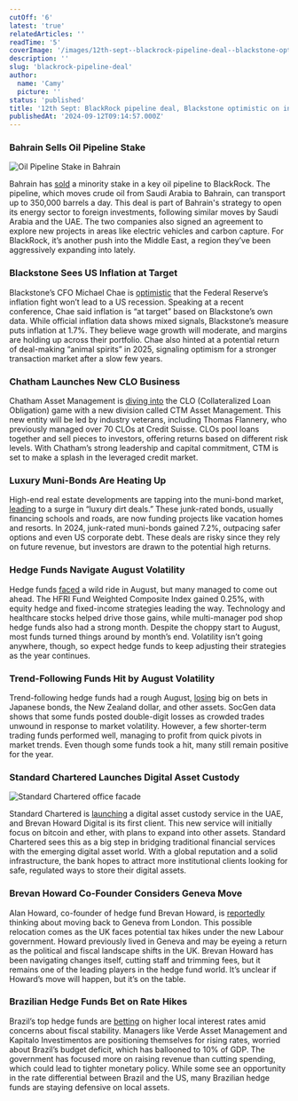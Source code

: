 ```yaml
---
cutOff: '6'
latest: 'true'
relatedArticles: ''
readTime: '5'
coverImage: '/images/12th-sept--blackrock-pipeline-deal--blackstone-optimistic-on-inflation-b-AzMD.webp'
description: ''
slug: 'blackrock-pipeline-deal'
author:
  name: 'Camy'
  picture: ''
status: 'published'
title: '12th Sept: BlackRock pipeline deal, Blackstone optimistic on inflation'
publishedAt: '2024-09-12T09:14:57.000Z'
---
```


### Bahrain Sells Oil Pipeline Stake

![Oil Pipeline Stake in Bahrain](/images/12th-sept--blackrock-pipeline-deal--blackstone-optimistic-on-inflation-a-c2ND.webp)

Bahrain has [sold](https://www.bnnbloomberg.ca/investing/commodities/2024/09/11/bahrain-offloads-stake-in-key-saudi-oil-pipeline-to-blackrock/) a minority stake in a key oil pipeline to BlackRock. The pipeline, which moves crude oil from Saudi Arabia to Bahrain, can transport up to 350,000 barrels a day. This deal is part of Bahrain's strategy to open its energy sector to foreign investments, following similar moves by Saudi Arabia and the UAE. The two companies also signed an agreement to explore new projects in areas like electric vehicles and carbon capture. For BlackRock, it’s another push into the Middle East, a region they’ve been aggressively expanding into lately.

### Blackstone Sees US Inflation at Target

Blackstone’s CFO Michael Chae is [optimistic](https://www.bnnbloomberg.ca/investing/2024/09/11/blackstone-finance-chief-chae-says-us-inflation-is-at-target/#:~:text=Blackstone%27s%20own%20measure%20of%20inflation,that%20began%20in%20March%202022.) that the Federal Reserve’s inflation fight won’t lead to a US recession. Speaking at a recent conference, Chae said inflation is “at target” based on Blackstone’s own data. While official inflation data shows mixed signals, Blackstone’s measure puts inflation at 1.7%. They believe wage growth will moderate, and margins are holding up across their portfolio. Chae also hinted at a potential return of deal-making “animal spirits” in 2025, signaling optimism for a stronger transaction market after a slow few years.

### Chatham Launches New CLO Business

Chatham Asset Management is [diving into](https://www.hedgeweek.com/chatham-am-launches-clo-management-business/) the CLO (Collateralized Loan Obligation) game with a new division called CTM Asset Management. This new entity will be led by industry veterans, including Thomas Flannery, who previously managed over 70 CLOs at Credit Suisse. CLOs pool loans together and sell pieces to investors, offering returns based on different risk levels. With Chatham’s strong leadership and capital commitment, CTM is set to make a splash in the leveraged credit market.

### Luxury Muni-Bonds Are Heating Up

High-end real estate developments are tapping into the muni-bond market, [leading](https://www.bnnbloomberg.ca/investing/2024/09/11/posh-real-estate-deals-boom-in-high-flying-junk-muni-bond-market/) to a surge in “luxury dirt deals.” These junk-rated bonds, usually financing schools and roads, are now funding projects like vacation homes and resorts. In 2024, junk-rated muni-bonds gained 7.2%, outpacing safer options and even US corporate debt. These deals are risky since they rely on future revenue, but investors are drawn to the potential high returns.

### Hedge Funds Navigate August Volatility

Hedge funds [faced](https://www.hedgeweek.com/hedge-funds-navigate-record-volatility-to-post-august-gains/#:~:text=Hedge%20funds%20navigated%20an%20historic,%2B0.25%25%20for%20the%20month.) a wild ride in August, but many managed to come out ahead. The HFRI Fund Weighted Composite Index gained 0.25%, with equity hedge and fixed-income strategies leading the way. Technology and healthcare stocks helped drive those gains, while multi-manager pod shop hedge funds also had a strong month. Despite the choppy start to August, most funds turned things around by month’s end. Volatility isn’t going anywhere, though, so expect hedge funds to keep adjusting their strategies as the year continues.

### Trend-Following Funds Hit by August Volatility

Trend-following hedge funds had a rough August, [losing](https://www.hedgeweek.com/nz-dollar-and-japan-bonds-weigh-on-august-cta-returns/) big on bets in Japanese bonds, the New Zealand dollar, and other assets. SocGen data shows that some funds posted double-digit losses as crowded trades unwound in response to market volatility. However, a few shorter-term trading funds performed well, managing to profit from quick pivots in market trends. Even though some funds took a hit, many still remain positive for the year.

### Standard Chartered Launches Digital Asset Custody

![Standard Chartered office facade](/images/12th-sept--blackrock-pipeline-deal--blackstone-optimistic-on-inflation-b-A5Nz.webp)

Standard Chartered is [launching](https://www.hedgeweek.com/standard-chartered-launches-uae-digital-asset-custody-service-with-bh-digital-as-first-client/) a digital asset custody service in the UAE, and Brevan Howard Digital is its first client. This new service will initially focus on bitcoin and ether, with plans to expand into other assets. Standard Chartered sees this as a big step in bridging traditional financial services with the emerging digital asset world. With a global reputation and a solid infrastructure, the bank hopes to attract more institutional clients looking for safe, regulated ways to store their digital assets.

### Brevan Howard Co-Founder Considers Geneva Move

Alan Howard, co-founder of hedge fund Brevan Howard, is [reportedly](https://www.hedgeweek.com/brevan-howard-co-founder-mulls-swapping-london-for-geneva/) thinking about moving back to Geneva from London. This possible relocation comes as the UK faces potential tax hikes under the new Labour government. Howard previously lived in Geneva and may be eyeing a return as the political and fiscal landscape shifts in the UK. Brevan Howard has been navigating changes itself, cutting staff and trimming fees, but it remains one of the leading players in the hedge fund world. It’s unclear if Howard’s move will happen, but it’s on the table.

### Brazilian Hedge Funds Bet on Rate Hikes

Brazil’s top hedge funds are [betting](https://www.hedgeweek.com/brazilian-hedge-fund-majors-adopt-bearish-stance-on-local-rates/#:~:text=Brazil's%20leading%20hedge%20fund%20managers,to%20a%20report%20by%20Bloomberg.) on higher local interest rates amid concerns about fiscal stability. Managers like Verde Asset Management and Kapitalo Investimentos are positioning themselves for rising rates, worried about Brazil’s budget deficit, which has ballooned to 10% of GDP. The government has focused more on raising revenue than cutting spending, which could lead to tighter monetary policy. While some see an opportunity in the rate differential between Brazil and the US, many Brazilian hedge funds are staying defensive on local assets.
